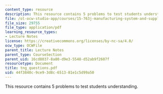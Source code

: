 ```yaml
---
content_type: resource
description: This resource contains 5 problems to test students understanding.
file: /ol-ocw-studio-app/courses/15-763j-manufacturing-system-and-supply-chain-design-spring-2005/44f3840c9ce93d8c651381e1c5d99a50_tng_questions.pdf
file_size: 29755
file_type: application/pdf
learning_resource_types:
- Lecture Notes
license: https://creativecommons.org/licenses/by-nc-sa/4.0/
ocw_type: OCWFile
parent_title: Lecture Notes
parent_type: CourseSection
parent_uid: 16cd8037-8a80-d9e3-5548-d52ab9f2607f
resourcetype: Document
title: tng_questions.pdf
uid: 44f3840c-9ce9-3d8c-6513-81e1c5d99a50
---
```

This resource contains 5 problems to test students understanding.